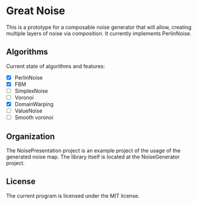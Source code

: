 # Great Noise

This is a prototype for a composable noise generator that will allow, creating
multiple layers of noise via composition. It currently implements PerlinNoise.

## Algorithms
Current state of algorithms and features:

- [x] PerlinNoise
- [x] FBM
- [ ] SimplexNoise
- [ ] Voronoi
- [x] DomainWarping
- [ ] ValueNoise
- [ ] Smooth voronoi

## Organization

The NoisePresentation project is an example project of the usage of the
generated noise map. The library itself is located at the NoiseGenerator
project.

## License

The current program is licensed under the MIT license.

